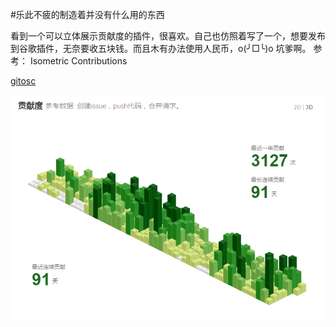 #乐此不疲的制造着并没有什么用的东西

看到一个可以立体展示贡献度的插件，很喜欢。自己也仿照着写了一个，想要发布到谷歌插件，无奈要收五块钱。而且木有办法使用人民币，o(╯□╰)o 坑爹啊。
参考： Isometric Contributions

[gitosc](http://git.oschina.net/cicime/Chrome_extend)

![预览图](static/img/data/gx.png)
